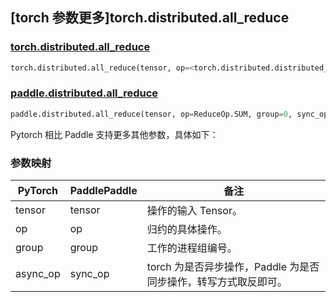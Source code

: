 ## [torch 参数更多]torch.distributed.all_reduce

### [torch.distributed.all_reduce](https://pytorch.org/docs/stable/distributed.html#torch.distributed.all_reduce)

```python
torch.distributed.all_reduce(tensor, op=<torch.distributed.distributed_c10d.ReduceOp object>, group=None, async_op=False)
```

### [paddle.distributed.all_reduce](https://www.paddlepaddle.org.cn/documentation/docs/zh/develop/api/paddle/distributed/all_reduce_cn.html)

```python
paddle.distributed.all_reduce(tensor, op=ReduceOp.SUM, group=0, sync_op=True)
```

Pytorch 相比 Paddle 支持更多其他参数，具体如下：

### 参数映射

| PyTorch  | PaddlePaddle | 备注                                          |
| -------- | ------------ | --------------------------------------------- |
| tensor   | tensor       | 操作的输入 Tensor。                           |
| op       | op           | 归约的具体操作。                              |
| group    | group        | 工作的进程组编号。                            |
| async_op | sync_op      | torch 为是否异步操作，Paddle 为是否同步操作，转写方式取反即可。 |
